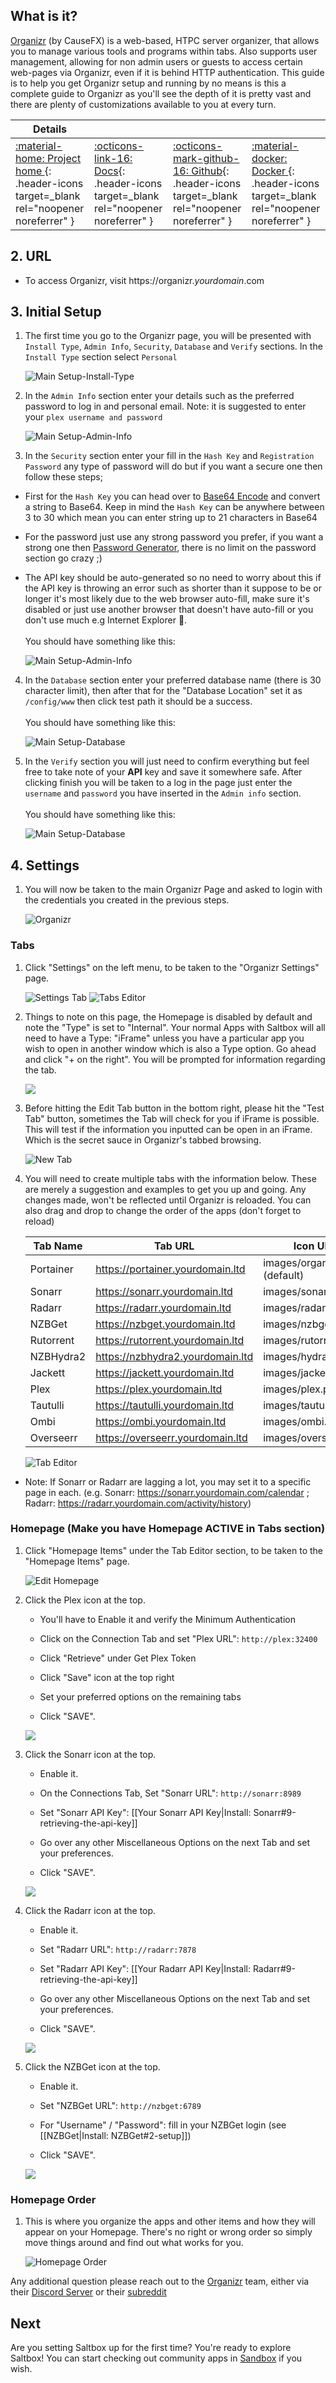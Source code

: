 ## What is it?

[Organizr](https://organizr.app/) (by CauseFX) is a web-based, HTPC server organizer, that allows you to manage various tools and programs within tabs. Also supports user management, allowing for non admin users or guests to access certain web-pages via Organizr, even if it is behind HTTP authentication. This guide is to help you get Organizr setup and running by no means is this a complete guide to Organizr as you'll see the depth of it is pretty vast and there are plenty of customizations available to you at every turn.

| Details     |             |             |             |
|-------------|-------------|-------------|-------------|
| [:material-home: Project home ](https://organizr.app){: .header-icons target=_blank rel="noopener noreferrer" } | [:octicons-link-16: Docs](https://organizr.app/howtos/){: .header-icons target=_blank rel="noopener noreferrer" } | [:octicons-mark-github-16: Github](https://github.com/causefx/Organizr){: .header-icons target=_blank rel="noopener noreferrer" } | [:material-docker: Docker ](https://hub.docker.com/r/organizr/organizr){: .header-icons target=_blank rel="noopener noreferrer" }|


## 2. URL

- To access Organizr, visit https://organizr._yourdomain_.com

## 3. Initial Setup
1.  The first time you go to the Organizr page, you will be presented with `Install Type`, `Admin Info`, `Security`, `Database` and `Verify` sections.
In the `Install Type` section select `Personal`

    ![Main Setup-Install-Type](https://i.imgur.com/IgStX3L.png)

1. In the `Admin Info` section enter your details such as the preferred password to log in and personal email.
Note: it is suggested to enter your `plex username and password`

    ![Main Setup-Admin-Info](https://i.imgur.com/clOLSdn.png)

1. In the `Security` section enter your fill in the `Hash Key` and `Registration Password` any type of password will do but if you want a secure one then follow these steps;
* First for the `Hash Key` you can head over to [Base64 Encode](https://www.cleancss.com/base64-encode/) and convert a string to Base64. Keep in mind the `Hash Key` can be anywhere between 3 to 30 which mean you can enter string up to 21 characters in Base64
* For the password just use any strong password you prefer, if you want a strong one then [Password Generator](https://passwordsgenerator.net/), there is no limit on the password section go crazy ;)
* The API key should be auto-generated so no need to worry about this if the API key is throwing an error such as shorter than it suppose to be or longer it's most likely due to the web browser auto-fill, make sure it's disabled or just use another browser that doesn't have auto-fill or you don't use much e.g Internet Explorer 👀.
<br> <br>You should have something like this:

   ![Main Setup-Admin-Info](https://i.imgur.com/o7yp3YQ.png)

4. In the `Database` section enter your preferred database name (there is 30 character limit), then after that for the "Database Location" set it as `/config/www` then click test path it should be a success.
<br> <br>You should have something like this:

   ![Main Setup-Database](https://i.imgur.com/kJlIRpY.png)

5. In the `Verify` section you will just need to confirm everything but feel free to take note of your **API** key and save it somewhere safe. After clicking finish you will be taken to a log in the page just enter the `username` and `password` you have inserted in the `Admin info` section.
<br> <br>You should have something like this:

   ![Main Setup-Database](https://i.imgur.com/wbOhf12.png)

## 4. Settings

1. You will now be taken to the main Organizr Page and asked to login with the credentials you created in the previous steps.

    ![Organizr](https://i.imgur.com/J1rVQQk.png)

### Tabs

1. Click "Settings" on the left menu, to be taken to the "Organizr Settings" page.

    ![Settings Tab](https://i.imgur.com/M7wfb1z.png)
    ![Tabs Editor](https://i.imgur.com/DJIvrh2.png)

1. Things to note on this page, the Homepage is disabled by default and note the "Type" is set to "Internal".  Your normal Apps with Saltbox will all need to have a Type: "iFrame" unless you have a particular app you wish to open in another window which is also a Type option.  Go ahead and click "+ on the right". You will be prompted for information regarding the tab.

    ![](https://i.imgur.com/KiXsQUI.png)

1. Before hitting the Edit Tab button in the bottom right, please hit the "Test Tab" button, sometimes the Tab will check for you if iFrame is possible.  This will test if the information you inputted can be open in an iFrame.  Which is the secret sauce in Organizr's tabbed browsing.

    ![New Tab](https://i.imgur.com/7UyBDAA.png)

1. You will need to create multiple tabs with the information below. These are merely a suggestion and examples to get you up and going.  Any changes made, won't be reflected until Organizr is reloaded. You can also drag and drop to change the order of the apps (don't forget to reload)

    | Tab Name      | Tab URL                             | Icon URL                      | Category | Group | Type | Active |
    | ------------- | ----------------------------------- | ----------------------------- |:------:|:----:|:-----:|:---------:|
    | Portainer     | https://portainer.yourdomain.ltd    | images/organizr.png (default) |   Unsorted   |  Admin   |   iFrame   |     Y     |
    | Sonarr        | https://sonarr.yourdomain.ltd       | images/sonarr.png             |   Unsorted   |  Admin   |   iFrame   |     Y     |
    | Radarr        | https://radarr.yourdomain.ltd       | images/radarr.png             |   Unsorted   |  Admin   |   iFrame   |     Y     |
    | NZBGet        | https://nzbget.yourdomain.ltd       | images/nzbget.png             |   Unsorted   |  Admin   |   iFrame   |     Y     |
    | Rutorrent     | https://rutorrent.yourdomain.ltd    | images/rutorrent.png          |   Unsorted   |  Admin   |   iFrame   |     Y     |
    | NZBHydra2     | https://nzbhydra2.yourdomain.ltd    | images/hydra.png              |   Unsorted   |  Admin   |   iFrame   |     Y     |
    | Jackett       | https://jackett.yourdomain.ltd      | images/jackett.png            |   Unsorted   |  Admin   |   iFrame   |     Y     |
    | Plex          | https://plex.yourdomain.ltd         | images/plex.png               |   Unsorted   |  User    |   iFrame   |     Y     |
    | Tautulli      | https://tautulli.yourdomain.ltd     | images/tautulli.png           |   Unsorted   |  User    |   iFrame   |     Y     |
    | Ombi          | https://ombi.yourdomain.ltd         | images/ombi.png               |   Unsorted   |  User    |   iFrame   |     Y     |
    | Overseerr     | https://overseerr.yourdomain.ltd    | images/overseerr.png          |   Unsorted   |  User    |   iFrame   |     Y     |


    ![Tab Editor](https://i.imgur.com/aXwGxpx.png)


  - Note: If Sonarr or Radarr are lagging a lot, you may set it to a specific page in each. (e.g. Sonarr: https://sonarr.yourdomain.com/calendar ; Radarr: https://radarr.yourdomain.com/activity/history)


### Homepage (Make you have Homepage ACTIVE in Tabs section)

1. Click "Homepage Items" under the Tab Editor section, to be taken to the "Homepage Items" page.

    ![Edit Homepage](https://i.imgur.com/v0rz7Ap.png)

1. Click the Plex icon at the top.

    - You'll have to Enable it and verify the Minimum Authentication

    - Click on the Connection Tab and set "Plex URL": `http://plex:32400`

    - Click "Retrieve" under Get Plex Token
    - Click "Save" icon at the top right
    - Set your preferred options on the remaining tabs

    - Click "SAVE".

    ![  ](https://i.imgur.com/c84B5td.png)

1. Click the Sonarr icon at the top.

    - Enable it.

    - On the Connections Tab, Set "Sonarr URL": `http://sonarr:8989`

    - Set "Sonarr API Key": [[Your Sonarr API Key|Install: Sonarr#9-retrieving-the-api-key]]

    - Go over any other Miscellaneous Options on the next Tab and set your preferences.

    - Click "SAVE".

    ![  ](https://i.imgur.com/04b5Xmb.png)

1. Click the Radarr icon at the top.

    - Enable it.

    - Set "Radarr URL": `http://radarr:7878`

    - Set "Radarr API Key": [[Your Radarr API Key|Install: Radarr#9-retrieving-the-api-key]]

    - Go over any other Miscellaneous Options on the next Tab and set your preferences.

    - Click "SAVE".

    ![  ](https://i.imgur.com/0S1erVG.png)

1. Click the NZBGet icon at the top.

    - Enable it.

    - Set "NZBGet URL": `http://nzbget:6789`

    - For "Username" / "Password": fill in your NZBGet login (see [[NZBGet|Install: NZBGet#2-setup]])

    - Click "SAVE".

    ![  ](https://i.imgur.com/MRzv0Sa.png)

### Homepage Order

1. This is where you organize the apps and other items and how they will appear on your Homepage.  There's no right or wrong order so simply move things around and find out what works for you.

    ![Homepage Order](https://i.imgur.com/A2FPosN.png)


Any additional question please reach out to the [Organizr](https://organizr.app/) team, either via their [Discord Server](https://organizr.app/discord) or their [subreddit](https://www.reddit.com/r/organizr/)

## Next

Are you setting Saltbox up for the first time?  You're ready to explore Saltbox! You can start checking out community apps in [Sandbox](https://docs.saltbox.dev/sandbox/basics/) if you wish.
